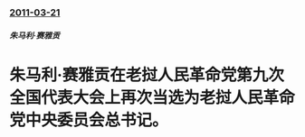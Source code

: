 ### [2011-03-21](/news/2011/03/21/index.md)

##### 朱马利·赛雅贡
# 朱马利·赛雅贡在老挝人民革命党第九次全国代表大会上再次当选为老挝人民革命党中央委员会总书记。



